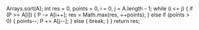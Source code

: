 Arrays.sort(A);
int res = 0, points = 0, i = 0, j = A.length - 1;
while (i <= j) {
if (P >= A[i]) {
P -= A[i++];
res = Math.max(res, ++points);
} else if (points > 0) {
points--;
P += A[j--];
} else {
break;
}
}
return res;